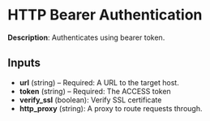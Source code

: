 # HTTP Bearer Authentication

**Description**: Authenticates using bearer token.

## Inputs

- **url** (string) – Required: A URL to the target host.
- **token** (string) – Required: The ACCESS token
- **verify_ssl** (boolean): Verify SSL certificate
- **http_proxy** (string): A proxy to route requests through.